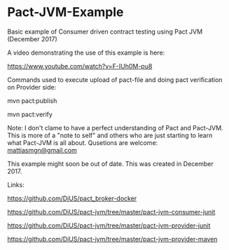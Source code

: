 # Pact-JVM-Example
Basic example of Consumer driven contract testing using Pact JVM (December 2017)

A video demonstrating the use of this example is here: 

https://www.youtube.com/watch?v=F-IUh0M-pu8

Commands used to execute upload of pact-file and doing pact verification on Provider side: 

mvn pact:publish

mvn pact:verify

Note: I don't clame to have a perfect understanding of Pact and Pact-JVM. This is more of a "note to self" and others who are just starting to learn what Pact-JVM is all about. Qusetions are welcome: mattiasmgn@gmail.com

This example might soon be out of date. This was created in December 2017. 

Links:

https://github.com/DiUS/pact_broker-docker

https://github.com/DiUS/pact-jvm/tree/master/pact-jvm-consumer-junit

https://github.com/DiUS/pact-jvm/tree/master/pact-jvm-provider-junit

https://github.com/DiUS/pact-jvm/tree/master/pact-jvm-provider-maven

